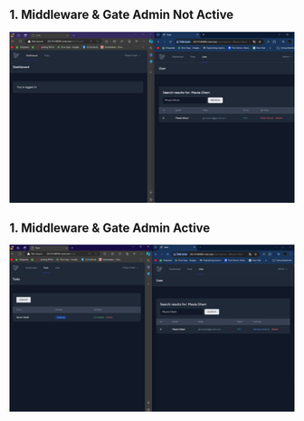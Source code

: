 ## 1. Middleware & Gate Admin Not Active
![Alt text](screnshoot/tugas7/Screenshot%202024-04-30%20140202.png)
## 1. Middleware & Gate Admin Active
![Alt text](screnshoot/tugas7/Screenshot%202024-04-30%20140222.png)
